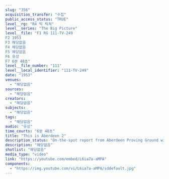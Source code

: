 ```yaml
---
slug: "356"
acquisition_transfer: "수집"
public_access_status: "TRUE"
level__rg: "R4 빅 픽쳐"
level__series: "The Big Picture"
level__file: "F1 RG 111-TV-249
F2 1953
F3 해당없음
F4 해당없음
F5 해당없음
F6 유성
F7 6분 48초"
level__file_number: "111"
level__local_identifier: "111-TV-249"
date: "1953"
venues: 
  - "해당없음"
sources: 
  - "해당없음"
creators: 
  - "해당없음"
subjects: 
  - "해당없음"
tags: 
  - "해당없음"
audio: "유성"
time_courts: "6분 48초"
title: "This is Aberdeen 2"
description_status: "On-the-spot report from Aberdeen Proving Ground with it personnel and equipment."
description: "해당없음"
shotlist: "해당없음"
media_type: "video"
link: "https://youtube.com/embed/L6ia7a-aMPA"
components: 
  - "https://img.youtube.com/vi/L6ia7a-aMPA/sddefault.jpg"
---
```

